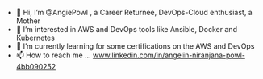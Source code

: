 - 👋 Hi, I’m @AngiePowl , a Career Returnee, DevOps-Cloud enthusiast, a Mother
- 👀 I’m interested in AWS and DevOps tools like Ansible, Docker and Kubernetes
- 🌱 I’m currently learning for some certifications on the AWS and DevOps
- 📫 How to reach me ...      www.linkedin.com/in/angelin-niranjana-powl-4bb090252
